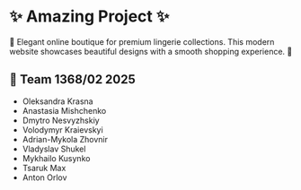 # ✨ Amazing Project ✨

🌟 Elegant online boutique for premium lingerie collections. This modern website showcases beautiful designs with a smooth shopping experience. 💎

## 👥 Team 1368/02 2025

<ul>
  <li>Oleksandra Krasna</li> 
  <li>Anastasia Mishchenko</li>
  <li>Dmytro Nesvyzhskiy</li>
  <li>Volodymyr Kraievskyi</li>
  <li>Adrian-Mykola Zhovnir</li>
  <li>Vladyslav Shukel</li>
  <li>Mykhailo Kusynko</li>
  <li>Tsaruk Max</li>
  <li>Anton Orlov</li>
</ul>